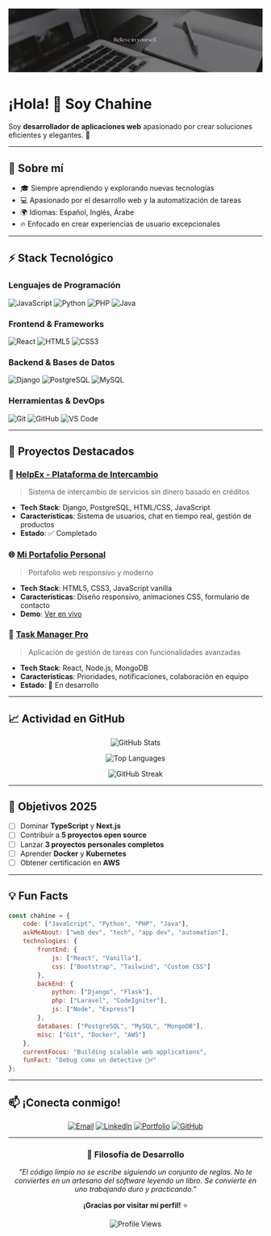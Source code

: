 # ![Mi Banner](https://github.com/cchrCoding05/cchrCoding05/blob/main/banner.png)

# ¡Hola! 👋 Soy **Chahine**

Soy **desarrollador de aplicaciones web** apasionado por crear soluciones eficientes y elegantes. 🚀

---

## 🌟 Sobre mí

- 🎓 Siempre aprendiendo y explorando nuevas tecnologías
- 💻 Apasionado por el desarrollo web y la automatización de tareas
- 🌍 Idiomas: Español, Inglés, Árabe
- 🔥 Enfocado en crear experiencias de usuario excepcionales

---

## ⚡ Stack Tecnológico

### Lenguajes de Programación
![JavaScript](https://img.shields.io/badge/-JavaScript-F7DF1E?style=for-the-badge&logo=javascript&logoColor=000)
![Python](https://img.shields.io/badge/-Python-3776AB?style=for-the-badge&logo=python&logoColor=fff)
![PHP](https://img.shields.io/badge/-PHP-777BB4?style=for-the-badge&logo=php&logoColor=fff)
![Java](https://img.shields.io/badge/-Java-007396?style=for-the-badge&logo=openjdk&logoColor=fff)

### Frontend & Frameworks
![React](https://img.shields.io/badge/-React-61DAFB?style=for-the-badge&logo=react&logoColor=000)
![HTML5](https://img.shields.io/badge/-HTML5-E34F26?style=for-the-badge&logo=html5&logoColor=fff)
![CSS3](https://img.shields.io/badge/-CSS3-1572B6?style=for-the-badge&logo=css3&logoColor=fff)

### Backend & Bases de Datos
![Django](https://img.shields.io/badge/-Django-092E20?style=for-the-badge&logo=django&logoColor=fff)
![PostgreSQL](https://img.shields.io/badge/-PostgreSQL-336791?style=for-the-badge&logo=postgresql&logoColor=fff)
![MySQL](https://img.shields.io/badge/-MySQL-4479A1?style=for-the-badge&logo=mysql&logoColor=fff)

### Herramientas & DevOps
![Git](https://img.shields.io/badge/-Git-F05032?style=for-the-badge&logo=git&logoColor=fff)
![GitHub](https://img.shields.io/badge/-GitHub-181717?style=for-the-badge&logo=github&logoColor=fff)
![VS Code](https://img.shields.io/badge/-VS%20Code-007ACC?style=for-the-badge&logo=visual-studio-code&logoColor=fff)

---

## 🚀 Proyectos Destacados

### 🔧 [**HelpEx - Plataforma de Intercambio**](https://github.com/cchrCoding05/helpex)
> Sistema de intercambio de servicios sin dinero basado en créditos
- **Tech Stack**: Django, PostgreSQL, HTML/CSS, JavaScript
- **Características**: Sistema de usuarios, chat en tiempo real, gestión de productos
- **Estado**: ✅ Completado

### 🌐 [**Mi Portafolio Personal**](https://github.com/cchrCoding05/portafolio)
> Portafolio web responsivo y moderno
- **Tech Stack**: HTML5, CSS3, JavaScript vanilla
- **Características**: Diseño responsivo, animaciones CSS, formulario de contacto
- **Demo**: [Ver en vivo](https://cchrCoding05.github.io)

### 📝 [**Task Manager Pro**](https://github.com/cchrCoding05/mi-app)
> Aplicación de gestión de tareas con funcionalidades avanzadas
- **Tech Stack**: React, Node.js, MongoDB
- **Características**: Prioridades, notificaciones, colaboración en equipo
- **Estado**: 🚧 En desarrollo

---

## 📈 Actividad en GitHub

<div align="center">
  
![GitHub Stats](https://github-readme-stats.vercel.app/api?username=cchrCoding05&show_icons=true&theme=tokyonight&hide_border=true&bg_color=0D1117)

![Top Languages](https://github-readme-stats.vercel.app/api/top-langs/?username=cchrCoding05&layout=compact&theme=tokyonight&hide_border=true&bg_color=0D1117)

![GitHub Streak](https://github-readme-streak-stats.herokuapp.com/?user=cchrCoding05&theme=tokyonight&hide_border=true&background=0D1117)

</div>

---

## 🎯 Objetivos 2025

- [ ] Dominar **TypeScript** y **Next.js**
- [ ] Contribuir a **5 proyectos open source**
- [ ] Lanzar **3 proyectos personales completos**
- [ ] Aprender **Docker** y **Kubernetes**
- [ ] Obtener certificación en **AWS**

---

## 💡 Fun Facts

```javascript
const chahine = {
    code: ["JavaScript", "Python", "PHP", "Java"],
    askMeAbout: ["web dev", "tech", "app dev", "automation"],
    technologies: {
        frontEnd: {
            js: ["React", "Vanilla"],
            css: ["Bootstrap", "Tailwind", "Custom CSS"]
        },
        backEnd: {
            python: ["Django", "Flask"],
            php: ["Laravel", "CodeIgniter"],
            js: ["Node", "Express"]
        },
        databases: ["PostgreSQL", "MySQL", "MongoDB"],
        misc: ["Git", "Docker", "AWS"]
    },
    currentFocus: "Building scalable web applications",
    funFact: "Debug como un detective 🕵️‍♂️"
};
```

---

## 📫 ¡Conecta conmigo!

<div align="center">

[![Email](https://img.shields.io/badge/-Email-D14836?style=for-the-badge&logo=gmail&logoColor=white)](mailto:chahinechrayehelmokhtari@gmail.com)
[![LinkedIn](https://img.shields.io/badge/-LinkedIn-0077B5?style=for-the-badge&logo=linkedin&logoColor=white)](https://linkedin.com/in/chrayehChahine)
[![Portfolio](https://img.shields.io/badge/-Portfolio-000000?style=for-the-badge&logo=vercel&logoColor=white)](https://cchrCoding05.github.io)
[![GitHub](https://img.shields.io/badge/-GitHub-181717?style=for-the-badge&logo=github&logoColor=white)](https://github.com/cchrCoding05)

</div>

---

<div align="center">

### 💭 Filosofía de Desarrollo

*"El código limpio no se escribe siguiendo un conjunto de reglas. No te conviertes en un artesano del software leyendo un libro. Se convierte en uno trabajando duro y practicando."*

**¡Gracias por visitar mi perfil!** ⭐

![Profile Views](https://komarev.com/ghpvc/?username=cchrCoding05&color=brightgreen&style=flat-square)

</div>

